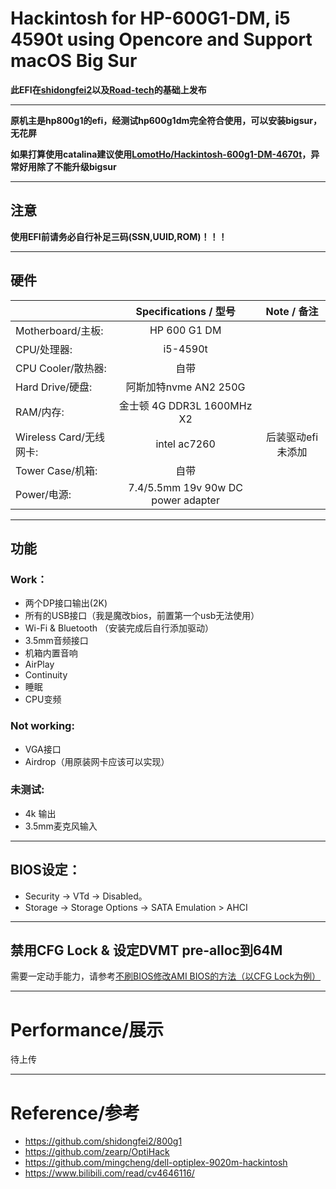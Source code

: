 # Hackintosh for HP-600G1-DM, i5 4590t using Opencore and Support macOS Big Sur

**此EFI在[shidongfei2](https://github.com/shidongfei2)以及[Road-tech](https://github.com/Road-tech)的基础上发布**

---

**原机主是hp800g1的efi，经测试hp600g1dm完全符合使用，可以安装bigsur，无花屏**

**如果打算使用catalina建议使用[LomotHo/Hackintosh-600g1-DM-4670t](https://github.com/LomotHo/Hackintosh-600g1-DM-4670t)，异常好用除了不能升级bigsur**

---

## 注意

**使用EFI前请务必自行补足三码(SSN,UUID,ROM)！！！**    

---

## 硬件

|                     	| Specifications / 型号               	| Note / 备注	|
| ------------------- 	|:------------------------------------:	|:------------:	|
| Motherboard/主板:     	| HP 600 G1 DM                        	|           	|
| CPU/处理器:           	| i5-4590t                       		|           	|
| CPU Cooler/散热器:    	| 自带                              		|           	|
| Hard Drive/硬盘:      	| 阿斯加特nvme AN2 250G              		|           	|
| RAM/内存:             	| 金士顿 4G DDR3L 1600MHz X2          		|           	|
| Wireless Card/无线网卡:	| intel ac7260                      		| 后装驱动efi未添加     	|
| Tower Case/机箱:      	| 自带                                 	|           	|
| Power/电源:           	| 7.4/5.5mm 19v 90w DC power adapter 	|           	|

---

## 功能

### Work：

- 两个DP接口输出(2K)  
- 所有的USB接口（我是魔改bios，前置第一个usb无法使用）  
- Wi-Fi & Bluetooth （安装完成后自行添加驱动）
- 3.5mm音频接口
- 机箱内置音响 
- AirPlay  
- Continuity  
- 睡眠
- CPU变频

### Not working:

- VGA接口
- Airdrop（用原装网卡应该可以实现）

### 未测试:

- 4k 输出
- 3.5mm麦克风输入 

---

## BIOS设定：

- Security -> VTd -> Disabled。 
- Storage -> Storage Options -> SATA Emulation > AHCI   

---

## 禁用CFG Lock & 设定DVMT pre-alloc到64M

需要一定动手能力，请参考[不刷BIOS修改AMI BIOS的方法（以CFG Lock为例）](https://www.bilibili.com/read/cv4646116/)

---

# Performance/展示

待上传

---

# Reference/参考

- https://github.com/shidongfei2/800g1
- https://github.com/zearp/OptiHack
- https://github.com/mingcheng/dell-optiplex-9020m-hackintosh
- https://www.bilibili.com/read/cv4646116/
